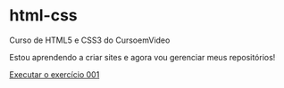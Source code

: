 # html-css
 Curso de HTML5 e CSS3 do CursoemVideo

 Estou aprendendo a criar sites e agora vou gerenciar meus repositórios!

<a href="https://brunocandotti.github.io/html-css/exercícios/ex001/index.html">Executar o exercício 001</a>

